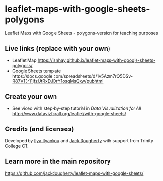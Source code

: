 # leaflet-maps-with-google-sheets-polygons
Leaflet Maps with Google Sheets - polygons-version for teaching purposes

## Live links (replace with your own)
- Leaflet Map https://ianhay.github.io/leaflet-maps-with-google-sheets-polygons/
- Google Sheets template https://docs.google.com/spreadsheets/d/1v5Azm7rQ5DSv-R87V13r11jfzUtRxDJDrY1osqMsQxw/pubhtml

## Create your own
- See video with step-by-step tutorial in *Data Visualization for All* http://www.datavizforall.org/leaflet/with-google-sheets/

## Credits (and licenses)
Developed by [Ilya Ilyankou](https://github.com/ilyankou) and [Jack Dougherty](https://github.com/jackdougherty) with support from Trinity College CT.

## Learn more in the main repository
https://github.com/jackdougherty/leaflet-maps-with-google-sheets/
